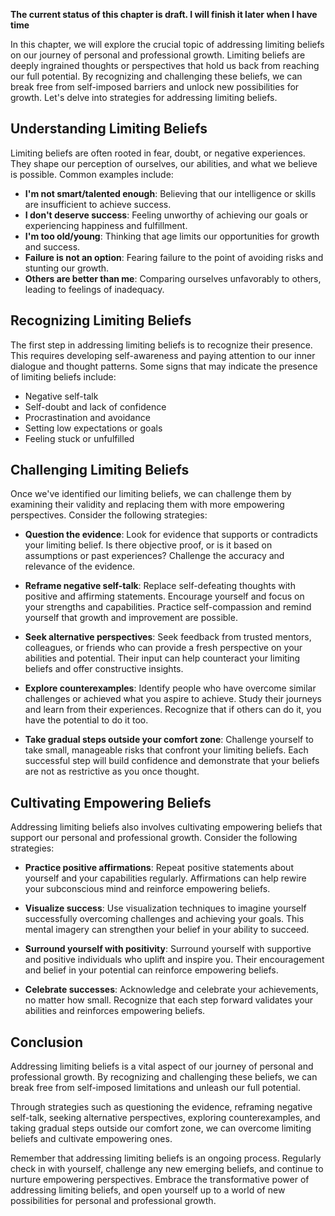 **The current status of this chapter is draft. I will finish it later when I have time**

In this chapter, we will explore the crucial topic of addressing limiting beliefs on our journey of personal and professional growth. Limiting beliefs are deeply ingrained thoughts or perspectives that hold us back from reaching our full potential. By recognizing and challenging these beliefs, we can break free from self-imposed barriers and unlock new possibilities for growth. Let's delve into strategies for addressing limiting beliefs.

Understanding Limiting Beliefs
------------------------------

Limiting beliefs are often rooted in fear, doubt, or negative experiences. They shape our perception of ourselves, our abilities, and what we believe is possible. Common examples include:

* **I'm not smart/talented enough**: Believing that our intelligence or skills are insufficient to achieve success.
* **I don't deserve success**: Feeling unworthy of achieving our goals or experiencing happiness and fulfillment.
* **I'm too old/young**: Thinking that age limits our opportunities for growth and success.
* **Failure is not an option**: Fearing failure to the point of avoiding risks and stunting our growth.
* **Others are better than me**: Comparing ourselves unfavorably to others, leading to feelings of inadequacy.

Recognizing Limiting Beliefs
----------------------------

The first step in addressing limiting beliefs is to recognize their presence. This requires developing self-awareness and paying attention to our inner dialogue and thought patterns. Some signs that may indicate the presence of limiting beliefs include:

* Negative self-talk
* Self-doubt and lack of confidence
* Procrastination and avoidance
* Setting low expectations or goals
* Feeling stuck or unfulfilled

Challenging Limiting Beliefs
----------------------------

Once we've identified our limiting beliefs, we can challenge them by examining their validity and replacing them with more empowering perspectives. Consider the following strategies:

* **Question the evidence**: Look for evidence that supports or contradicts your limiting belief. Is there objective proof, or is it based on assumptions or past experiences? Challenge the accuracy and relevance of the evidence.

* **Reframe negative self-talk**: Replace self-defeating thoughts with positive and affirming statements. Encourage yourself and focus on your strengths and capabilities. Practice self-compassion and remind yourself that growth and improvement are possible.

* **Seek alternative perspectives**: Seek feedback from trusted mentors, colleagues, or friends who can provide a fresh perspective on your abilities and potential. Their input can help counteract your limiting beliefs and offer constructive insights.

* **Explore counterexamples**: Identify people who have overcome similar challenges or achieved what you aspire to achieve. Study their journeys and learn from their experiences. Recognize that if others can do it, you have the potential to do it too.

* **Take gradual steps outside your comfort zone**: Challenge yourself to take small, manageable risks that confront your limiting beliefs. Each successful step will build confidence and demonstrate that your beliefs are not as restrictive as you once thought.

Cultivating Empowering Beliefs
------------------------------

Addressing limiting beliefs also involves cultivating empowering beliefs that support our personal and professional growth. Consider the following strategies:

* **Practice positive affirmations**: Repeat positive statements about yourself and your capabilities regularly. Affirmations can help rewire your subconscious mind and reinforce empowering beliefs.

* **Visualize success**: Use visualization techniques to imagine yourself successfully overcoming challenges and achieving your goals. This mental imagery can strengthen your belief in your ability to succeed.

* **Surround yourself with positivity**: Surround yourself with supportive and positive individuals who uplift and inspire you. Their encouragement and belief in your potential can reinforce empowering beliefs.

* **Celebrate successes**: Acknowledge and celebrate your achievements, no matter how small. Recognize that each step forward validates your abilities and reinforces empowering beliefs.

Conclusion
----------

Addressing limiting beliefs is a vital aspect of our journey of personal and professional growth. By recognizing and challenging these beliefs, we can break free from self-imposed limitations and unleash our full potential.

Through strategies such as questioning the evidence, reframing negative self-talk, seeking alternative perspectives, exploring counterexamples, and taking gradual steps outside our comfort zone, we can overcome limiting beliefs and cultivate empowering ones.

Remember that addressing limiting beliefs is an ongoing process. Regularly check in with yourself, challenge any new emerging beliefs, and continue to nurture empowering perspectives. Embrace the transformative power of addressing limiting beliefs, and open yourself up to a world of new possibilities for personal and professional growth.
